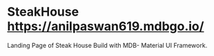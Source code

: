 # SteakHouse https://anilpaswan619.mdbgo.io/
Landing Page of Steak House
Build with MDB- Material UI Framework.
